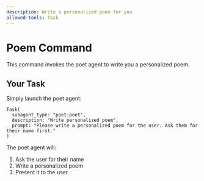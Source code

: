 ```yaml
---
description: Write a personalized poem for you
allowed-tools: Task
---
```


# Poem Command

This command invokes the poet agent to write you a personalized poem.

## Your Task

Simply launch the poet agent:

```
Task(
  subagent_type: "poet:poet",
  description: "Write personalized poem",
  prompt: "Please write a personalized poem for the user. Ask them for their name first."
)
```

The poet agent will:
1. Ask the user for their name
2. Write a personalized poem
3. Present it to the user
